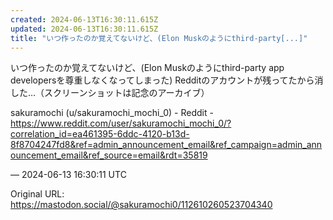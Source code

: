```yaml
---
created: 2024-06-13T16:30:11.615Z
updated: 2024-06-13T16:30:11.615Z
title: "いつ作ったのか覚えてないけど、(Elon Muskのようにthird-party[...]"
---
```


<p>いつ作ったのか覚えてないけど、(Elon Muskのようにthird-party app developersを尊重しなくなってしまった) Redditのアカウントが残ってたから消した…（スクリーンショットは記念のアーカイブ）</p><p>sakuramochi (u/sakuramochi_mochi_0) - Reddit - <a href="https://www.reddit.com/user/sakuramochi_mochi_0/?correlation_id=ea461395-6ddc-4120-b13d-8f8704247fd8&amp;ref=admin_announcement_email&amp;ref_campaign=admin_announcement_email&amp;ref_source=email&amp;rdt=35819" target="_blank" rel="nofollow noopener" translate="no"><span class="invisible">https://www.</span><span class="ellipsis">reddit.com/user/sakuramochi_mo</span><span class="invisible">chi_0/?correlation_id=ea461395-6ddc-4120-b13d-8f8704247fd8&amp;ref=admin_announcement_email&amp;ref_campaign=admin_announcement_email&amp;ref_source=email&amp;rdt=35819</span></a></p>

&mdash; 2024-06-13 16:30:11 UTC

Original URL: https://mastodon.social/@sakuramochi0/112610260523704340
